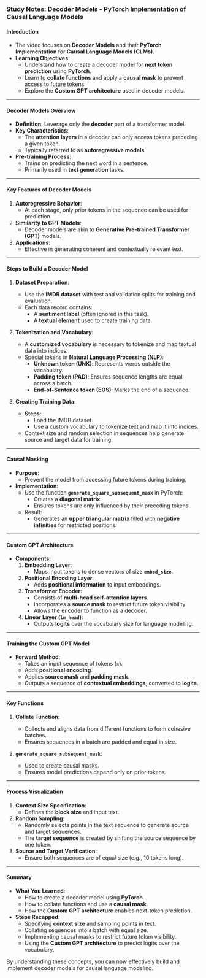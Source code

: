 ### Study Notes: Decoder Models - PyTorch Implementation of Causal Language Models

#### **Introduction**
- The video focuses on **Decoder Models** and their **PyTorch Implementation** for **Causal Language Models (CLMs)**.
- **Learning Objectives**:
  - Understand how to create a decoder model for **next token prediction** using **PyTorch**.
  - Learn to **collate functions** and apply a **causal mask** to prevent access to future tokens.
  - Explore the **Custom GPT architecture** used in decoder models.

---

#### **Decoder Models Overview**
- **Definition**: Leverage only the **decoder** part of a transformer model.
- **Key Characteristics**:
  - The **attention layers** in a decoder can only access tokens preceding a given token.
  - Typically referred to as **autoregressive models**.
- **Pre-training Process**:
  - Trains on predicting the next word in a sentence.
  - Primarily used in **text generation** tasks.

---

#### **Key Features of Decoder Models**
1. **Autoregressive Behavior**:
   - At each stage, only prior tokens in the sequence can be used for prediction.
2. **Similarity to GPT Models**:
   - Decoder models are akin to **Generative Pre-trained Transformer (GPT)** models.
3. **Applications**:
   - Effective in generating coherent and contextually relevant text.

---

#### **Steps to Build a Decoder Model**
1. **Dataset Preparation**:
   - Use the **IMDB dataset** with test and validation splits for training and evaluation.
   - Each data record contains:
     - A **sentiment label** (often ignored in this task).
     - A **textual element** used to create training data.

2. **Tokenization and Vocabulary**:
   - A **customized vocabulary** is necessary to tokenize and map textual data into indices.
   - Special tokens in **Natural Language Processing (NLP)**:
     - **Unknown token (UNK)**: Represents words outside the vocabulary.
     - **Padding token (PAD)**: Ensures sequence lengths are equal across a batch.
     - **End-of-Sentence token (EOS)**: Marks the end of a sequence.

3. **Creating Training Data**:
   - **Steps**:
     - Load the IMDB dataset.
     - Use a custom vocabulary to tokenize text and map it into indices.
   - Context size and random selection in sequences help generate source and target data for training.

---

#### **Causal Masking**
- **Purpose**:
  - Prevent the model from accessing future tokens during training.
- **Implementation**:
  - Use the function **`generate_square_subsequent_mask`** in PyTorch:
    - Creates a **diagonal matrix**.
    - Ensures tokens are only influenced by their preceding tokens.
  - Result:
    - Generates an **upper triangular matrix** filled with **negative infinities** for restricted positions.

---

#### **Custom GPT Architecture**
- **Components**:
  1. **Embedding Layer**:
     - Maps input tokens to dense vectors of size **`embed_size`**.
  2. **Positional Encoding Layer**:
     - Adds **positional information** to input embeddings.
  3. **Transformer Encoder**:
     - Consists of **multi-head self-attention layers**.
     - Incorporates a **source mask** to restrict future token visibility.
     - Allows the encoder to function as a decoder.
  4. **Linear Layer (`lm_head`)**:
     - Outputs **logits** over the vocabulary size for language modeling.

---

#### **Training the Custom GPT Model**
- **Forward Method**:
  - Takes an input sequence of tokens (`x`).
  - Adds **positional encoding**.
  - Applies **source mask** and **padding mask**.
  - Outputs a sequence of **contextual embeddings**, converted to **logits**.

---

#### **Key Functions**
1. **Collate Function**:
   - Collects and aligns data from different functions to form cohesive batches.
   - Ensures sequences in a batch are padded and equal in size.

2. **`generate_square_subsequent_mask`**:
   - Used to create causal masks.
   - Ensures model predictions depend only on prior tokens.

---

#### **Process Visualization**
1. **Context Size Specification**:
   - Defines the **block size** and input text.
2. **Random Sampling**:
   - Randomly selects points in the text sequence to generate source and target sequences.
   - The **target sequence** is created by shifting the source sequence by one token.
3. **Source and Target Verification**:
   - Ensure both sequences are of equal size (e.g., 10 tokens long).

---

#### **Summary**
- **What You Learned**:
  - How to create a decoder model using **PyTorch**.
  - How to collate functions and use a **causal mask**.
  - How the **Custom GPT architecture** enables next-token prediction.
- **Steps Recapped**:
  - Specifying **context size** and sampling points in text.
  - Collating sequences into a batch with equal size.
  - Implementing causal masks to restrict future token visibility.
  - Using the **Custom GPT architecture** to predict logits over the vocabulary.

By understanding these concepts, you can now effectively build and implement decoder models for causal language modeling.